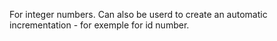 For integer numbers. Can also be userd to create an automatic incrementation - for exemple for id number.

